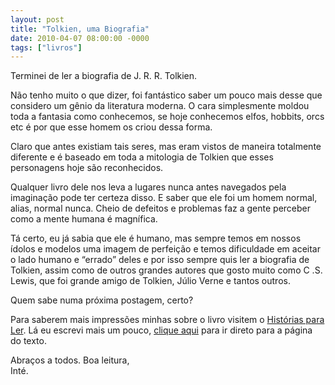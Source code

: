 ```yaml
---
layout: post
title: "Tolkien, uma Biografia"
date: 2010-04-07 08:00:00 -0000
tags: ["livros"]
---
```

Terminei de ler a biografia de J. R. R. Tolkien.

Não tenho muito o que dizer, foi fantástico saber um pouco mais desse que considero um gênio da literatura moderna. O cara simplesmente moldou toda a fantasia como conhecemos, se hoje conhecemos elfos, hobbits, orcs etc é por que esse homem os criou dessa forma.

Claro que antes existiam tais seres, mas eram vistos de maneira totalmente diferente e é baseado em toda a mitologia de Tolkien que esses personagens hoje são reconhecidos.

Qualquer livro dele nos leva a lugares nunca antes navegados pela imaginação pode ter certeza disso. E saber que ele foi um homem normal, alias, normal nunca. Cheio de defeitos e problemas faz a gente perceber como a mente humana é magnífica.

Tá certo, eu já sabia que ele é humano, mas sempre temos em nossos ídolos e modelos uma imagem de perfeição e temos dificuldade em aceitar o lado humano e “errado” deles e por isso sempre quis ler a biografia de Tolkien, assim como de outros grandes autores que gosto muito como C .S. Lewis, que foi grande amigo de Tolkien, Júlio Verne e tantos outros.

Quem sabe numa próxima postagem, certo?

Para saberem mais impressões minhas sobre o livro visitem o <a href="https://historiasparaler.blogspot.com/" class="linkum">Histórias para Ler</a>. Lá eu escrevi mais um pouco, <a href="http://historiasparaler.blogspot.com/2010/04/tolkien-uma-biografia-michael-white.html" class="linkum">clique aqui</a> para ir direto para a página do texto.

Abraços a todos.
Boa leitura,  
Inté.
